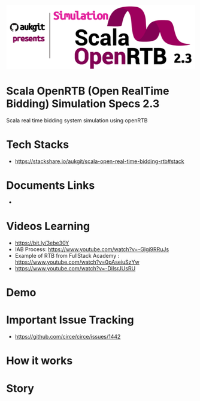 ![aukgit simulation of Scala OpenRTB 2.3 Specs Logo](https://github.com/aukgit/scala-open-real-time-bidding-rtb/blob/2f1573bdb8fc7ef0623102b4e535f390afaa14c8/logos/OpenRTB%20Logo.png?raw=true)

# Scala OpenRTB (Open RealTime Bidding) Simulation Specs 2.3
 Scala real time bidding system simulation using openRTB

# Tech Stacks
- https://stackshare.io/aukgit/scala-open-real-time-bidding-rtb#stack

# Documents Links

-

# Videos Learning
- https://bit.ly/3ebe30Y
- IAB Process: https://www.youtube.com/watch?v=-Glgi9RRuJs
- Example of RTB from FullStack Academy : https://www.youtube.com/watch?v=0pAseiuSzYw
- https://www.youtube.com/watch?v=-DiIsrJUsRU

# Demo 

# Important Issue Tracking
- https://github.com/circe/circe/issues/1442

# How it works

# Story
